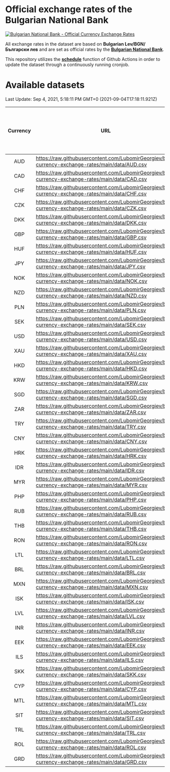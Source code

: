 # Official exchange rates of the Bulgarian National Bank

[![Bulgarian National Bank - Official Currency Exchange Rates](https://github.com/LubomirGeorgiev/bnb-currency-exchange-rates/actions/workflows/update-rates.yml/badge.svg?branch=main)](https://github.com/LubomirGeorgiev/bnb-currency-exchange-rates/actions/workflows/update-rates.yml)

All exchange rates in the dataset are based on **Bulgarian Lev/BGN/Български лев** and are set as official rates by the [**Bulgarian National Bank**](https://www.bnb.bg/Statistics/StExternalSector/StExchangeRates/StERForeignCurrencies/index.htm?toLang=_EN).

This repository utilizes the [**schedule**](https://docs.github.com/en/actions/reference/events-that-trigger-workflows) function of Github Actions in order to update the dataset through a continuously running cronjob.

# Available datasets

<!-- START LINKS (DO NOT EVER FU*ING DELETE THIS COMMENT FOR THE LOVE OF YOUR LIFE!!! IF YOU ARE CURIOS HOW IT WORKS, YOU CAN HAVE A LOOK AT ./src/updateReadme.ts) -->

Last Update: Sep 4, 2021, 5:18:11 PM GMT+0 (2021-09-04T17:18:11.921Z)

| Currency | URL                                                                                             | Number of records | Number of missing days that were filled in |
| :------: | ----------------------------------------------------------------------------------------------- | :---------------: | :----------------------------------------: |
|   AUD    | https://raw.githubusercontent.com/LubomirGeorgiev/bnb-currency-exchange-rates/main/data/AUD.csv |       7887        |                    2436                    |
|   CAD    | https://raw.githubusercontent.com/LubomirGeorgiev/bnb-currency-exchange-rates/main/data/CAD.csv |       7887        |                    2436                    |
|   CHF    | https://raw.githubusercontent.com/LubomirGeorgiev/bnb-currency-exchange-rates/main/data/CHF.csv |       7887        |                    2436                    |
|   CZK    | https://raw.githubusercontent.com/LubomirGeorgiev/bnb-currency-exchange-rates/main/data/CZK.csv |       7887        |                    2436                    |
|   DKK    | https://raw.githubusercontent.com/LubomirGeorgiev/bnb-currency-exchange-rates/main/data/DKK.csv |       7887        |                    2436                    |
|   GBP    | https://raw.githubusercontent.com/LubomirGeorgiev/bnb-currency-exchange-rates/main/data/GBP.csv |       7887        |                    2436                    |
|   HUF    | https://raw.githubusercontent.com/LubomirGeorgiev/bnb-currency-exchange-rates/main/data/HUF.csv |       7887        |                    2436                    |
|   JPY    | https://raw.githubusercontent.com/LubomirGeorgiev/bnb-currency-exchange-rates/main/data/JPY.csv |       7887        |                    2436                    |
|   NOK    | https://raw.githubusercontent.com/LubomirGeorgiev/bnb-currency-exchange-rates/main/data/NOK.csv |       7887        |                    2436                    |
|   NZD    | https://raw.githubusercontent.com/LubomirGeorgiev/bnb-currency-exchange-rates/main/data/NZD.csv |       7887        |                    2436                    |
|   PLN    | https://raw.githubusercontent.com/LubomirGeorgiev/bnb-currency-exchange-rates/main/data/PLN.csv |       7887        |                    2436                    |
|   SEK    | https://raw.githubusercontent.com/LubomirGeorgiev/bnb-currency-exchange-rates/main/data/SEK.csv |       7887        |                    2436                    |
|   USD    | https://raw.githubusercontent.com/LubomirGeorgiev/bnb-currency-exchange-rates/main/data/USD.csv |       7887        |                    2436                    |
|   XAU    | https://raw.githubusercontent.com/LubomirGeorgiev/bnb-currency-exchange-rates/main/data/XAU.csv |       7887        |                    2438                    |
|   HKD    | https://raw.githubusercontent.com/LubomirGeorgiev/bnb-currency-exchange-rates/main/data/HKD.csv |       7585        |                    2345                    |
|   KRW    | https://raw.githubusercontent.com/LubomirGeorgiev/bnb-currency-exchange-rates/main/data/KRW.csv |       7585        |                    2345                    |
|   SGD    | https://raw.githubusercontent.com/LubomirGeorgiev/bnb-currency-exchange-rates/main/data/SGD.csv |       7585        |                    2345                    |
|   ZAR    | https://raw.githubusercontent.com/LubomirGeorgiev/bnb-currency-exchange-rates/main/data/ZAR.csv |       7585        |                    2345                    |
|   TRY    | https://raw.githubusercontent.com/LubomirGeorgiev/bnb-currency-exchange-rates/main/data/TRY.csv |       6067        |                    1875                    |
|   CNY    | https://raw.githubusercontent.com/LubomirGeorgiev/bnb-currency-exchange-rates/main/data/CNY.csv |       5947        |                    1839                    |
|   HRK    | https://raw.githubusercontent.com/LubomirGeorgiev/bnb-currency-exchange-rates/main/data/HRK.csv |       5947        |                    1839                    |
|   IDR    | https://raw.githubusercontent.com/LubomirGeorgiev/bnb-currency-exchange-rates/main/data/IDR.csv |       5947        |                    1839                    |
|   MYR    | https://raw.githubusercontent.com/LubomirGeorgiev/bnb-currency-exchange-rates/main/data/MYR.csv |       5947        |                    1839                    |
|   PHP    | https://raw.githubusercontent.com/LubomirGeorgiev/bnb-currency-exchange-rates/main/data/PHP.csv |       5947        |                    1839                    |
|   RUB    | https://raw.githubusercontent.com/LubomirGeorgiev/bnb-currency-exchange-rates/main/data/RUB.csv |       5947        |                    1839                    |
|   THB    | https://raw.githubusercontent.com/LubomirGeorgiev/bnb-currency-exchange-rates/main/data/THB.csv |       5947        |                    1839                    |
|   RON    | https://raw.githubusercontent.com/LubomirGeorgiev/bnb-currency-exchange-rates/main/data/RON.csv |       5888        |                    1821                    |
|   LTL    | https://raw.githubusercontent.com/LubomirGeorgiev/bnb-currency-exchange-rates/main/data/LTL.csv |       5155        |                    1584                    |
|   BRL    | https://raw.githubusercontent.com/LubomirGeorgiev/bnb-currency-exchange-rates/main/data/BRL.csv |       4977        |                    1542                    |
|   MXN    | https://raw.githubusercontent.com/LubomirGeorgiev/bnb-currency-exchange-rates/main/data/MXN.csv |       4977        |                    1542                    |
|   ISK    | https://raw.githubusercontent.com/LubomirGeorgiev/bnb-currency-exchange-rates/main/data/ISK.csv |       4886        |                    1513                    |
|   LVL    | https://raw.githubusercontent.com/LubomirGeorgiev/bnb-currency-exchange-rates/main/data/LVL.csv |       4790        |                    1470                    |
|   INR    | https://raw.githubusercontent.com/LubomirGeorgiev/bnb-currency-exchange-rates/main/data/INR.csv |       4610        |                    1428                    |
|   EEK    | https://raw.githubusercontent.com/LubomirGeorgiev/bnb-currency-exchange-rates/main/data/EEK.csv |       4000        |                    1226                    |
|   ILS    | https://raw.githubusercontent.com/LubomirGeorgiev/bnb-currency-exchange-rates/main/data/ILS.csv |       3884        |                    1207                    |
|   SKK    | https://raw.githubusercontent.com/LubomirGeorgiev/bnb-currency-exchange-rates/main/data/SKK.csv |       2970        |                    912                     |
|   CYP    | https://raw.githubusercontent.com/LubomirGeorgiev/bnb-currency-exchange-rates/main/data/CYP.csv |       2906        |                    890                     |
|   MTL    | https://raw.githubusercontent.com/LubomirGeorgiev/bnb-currency-exchange-rates/main/data/MTL.csv |       2604        |                    799                     |
|   SIT    | https://raw.githubusercontent.com/LubomirGeorgiev/bnb-currency-exchange-rates/main/data/SIT.csv |       2544        |                    780                     |
|   TRL    | https://raw.githubusercontent.com/LubomirGeorgiev/bnb-currency-exchange-rates/main/data/TRL.csv |       1818        |                    559                     |
|   ROL    | https://raw.githubusercontent.com/LubomirGeorgiev/bnb-currency-exchange-rates/main/data/ROL.csv |       1697        |                    524                     |
|   GRD    | https://raw.githubusercontent.com/LubomirGeorgiev/bnb-currency-exchange-rates/main/data/GRD.csv |        361        |                    109                     |

<!-- END LINKS (DO NOT EVER FU*ING DELETE THIS COMMENT FOR THE LOVE OF YOUR LIFE!!! IF YOU ARE CURIOS HOW IT WORKS, YOU CAN HAVE A LOOK AT ./src/updateReadme.ts) -->
